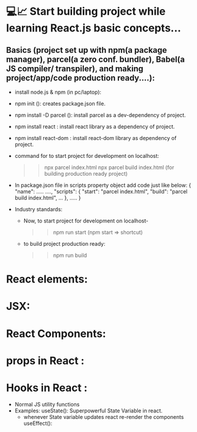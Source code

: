 # 💻📈 Start building project while learning React.js basic concepts...

## Basics (project set up with npm(a package manager), parcel(a zero conf. bundler), Babel(a JS compiler/ transpiler), and making project/app/code production ready....):

- install node.js & npm (in pc/laptop):
- npm init (): creates package.json file.
- npm install -D parcel (): install parcel as a dev-dependency of project.
- npm install react : install react library as a dependency of project.
- npm install react-dom : install react-dom library as dependency of project.
- command for to start project for development on localhost:
  >> npx parcel index.html
  >> npx parcel build index.html  (for building production ready project)
- In package.json file in scripts property object add code just like below:
  {
    "name": .....
    ....,
    "scripts": {
      "start": "parcel index.html",
      "build": "parcel build index.html",
      ...
    },
    .....
  }
  
- Industry standards: 
  - Now, to start project for development on localhost-
    >> npm run start     (npm start => shortcut)
  - to build project production ready:
    >> npm run build






# React elements:
# JSX:
# React Components:
# props in React :
# Hooks in React :
- Normal JS utility functions
- Examples: 
  useState(): Superpowerful State Variable in react.
    - whenever State variable updates react re-render the components
  useEffect(): 
